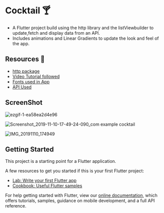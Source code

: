 # Cocktail 🍸

- A Flutter project build using the http library and the listViewbuilder to update,fetch and display data from an API.
- Includes animations and Linear Gradients to update the look and feel of the app.

## Resources 📏

- [http package](https://pub.dev/packages/http#-readme-tab-)
- [Video Tutorial followed](https://www.youtube.com/watch?v=1b06d2Ld8C4)
- [Fonts used in App](https://fontmeme.com/fonts/product-sans-font/)
- [API Used](https://www.thecocktaildb.com/api/json/v1/1/filter.php?c=Cocktail)

## ScreenShot


![ezgif-1-ea58ea2d4e96](https://user-images.githubusercontent.com/29366864/68543963-fb7db300-03e3-11ea-9ec9-34683997e2eb.gif)


![Screenshot_2019-11-10-17-49-24-090_com example cocktail](https://user-images.githubusercontent.com/29366864/68543975-20722600-03e4-11ea-9492-63459108ddf2.jpg)


![IMG_20191110_174949](https://user-images.githubusercontent.com/29366864/68543981-31bb3280-03e4-11ea-82bb-800962e6eecc.jpg)



## Getting Started

This project is a starting point for a Flutter application.

A few resources to get you started if this is your first Flutter project:

- [Lab: Write your first Flutter app](https://flutter.dev/docs/get-started/codelab)
- [Cookbook: Useful Flutter samples](https://flutter.dev/docs/cookbook)

For help getting started with Flutter, view our
[online documentation](https://flutter.dev/docs), which offers tutorials,
samples, guidance on mobile development, and a full API reference.
